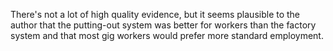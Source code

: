 There's not a lot of high quality evidence, but it seems plausible to the author that the putting-out system was better for workers than the factory system and that most gig workers would prefer more standard employment.
